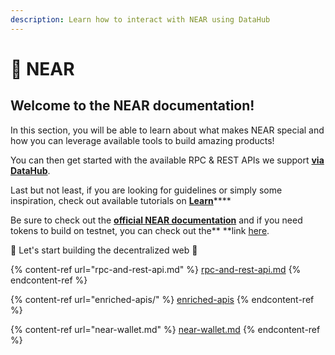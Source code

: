 ```yaml
---
description: Learn how to interact with NEAR using DataHub
---
```


# 🌈 NEAR

## Welcome to the NEAR documentation!

In this section, you will be able to learn about what makes NEAR special and how you can leverage available tools to build amazing products!

You can then get started with the available RPC & REST APIs we support [**via DataHub**](https://datahub.figment.io/sign\_up?service=near).

Last but not least, if you are looking for guidelines or simply some inspiration, check out available tutorials on [**Learn**](https://learn.figment.io/protocols/near)****

Be sure to check out the [**official NEAR documentation**](https://docs.near.org/docs/roles/developer/quickstart) and if you need tokens to build on testnet, you can check out the** **link [here](https://wallet.testnet.near.org).

🚀 Let's start building the decentralized web 🚀

{% content-ref url="rpc-and-rest-api.md" %}
[rpc-and-rest-api.md](rpc-and-rest-api.md)
{% endcontent-ref %}

{% content-ref url="enriched-apis/" %}
[enriched-apis](enriched-apis/)
{% endcontent-ref %}

{% content-ref url="near-wallet.md" %}
[near-wallet.md](near-wallet.md)
{% endcontent-ref %}

